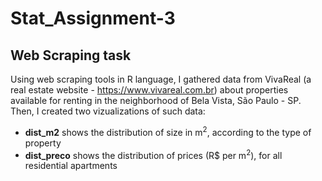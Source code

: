# Stat_Assignment-3

## Web Scraping task

Using web scraping tools in R language, I gathered data from VivaReal (a real estate website - https://www.vivareal.com.br) about properties available for renting in the neighborhood of Bela Vista, São Paulo - SP. Then, I created two vizualizations of such data:

* **dist_m2** shows the distribution of size in m<sup>2</sup>, according to the type of property
* **dist_preco** shows the distribution of prices (R$ per m<sup>2</sup>), for all residential apartments
